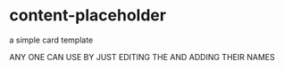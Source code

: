 # content-placeholder
a simple card template

ANY ONE CAN USE BY JUST EDITING THE AND ADDING THEIR NAMES

